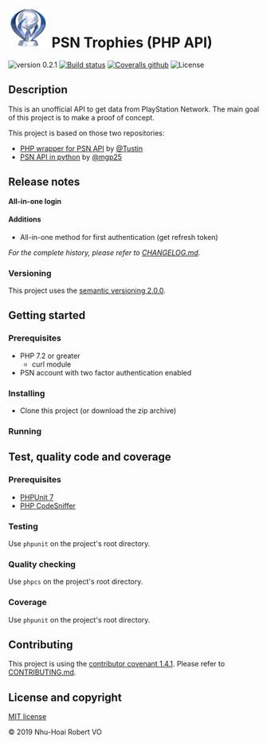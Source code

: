 # <img src="res/platinum.png" alt="" height="80" /> PSN Trophies (PHP API)

![version 0.2.1](https://img.shields.io/badge/version-0.2.1-blue.svg)
[![Build status](https://img.shields.io/travis/nhuhoai/psn-trophies.svg)](https://travis-ci.org/nhuhoai/psn-trophies)
[![Coveralls github](https://img.shields.io/coveralls/github/nhuhoai/psn-trophies.svg)](https://coveralls.io/github/nhuhoai/psn-trophies)
![License](https://img.shields.io/github/license/nhuhoai/psn-trophies.svg)

## Description

This is an unofficial API to get data from PlayStation Network. The main goal of this project is to make a proof of concept.

This project is based on those two repositories:

-   [PHP wrapper for PSN API](https://github.com/Tustin/psn-php) by [@Tustin](https://github.com/Tustin)
-   [PSN API in python](https://github.com/mgp25/psn-api) by [@mgp25](https://github.com/mgp25)

## Release notes

**All-in-one login**

#### Additions

-   All-in-one method for first authentication (get refresh token)

_For the complete history, please refer to [CHANGELOG.md](CHANGELOG.md)._

### Versioning

This project uses the [semantic versioning 2.0.0](https://semver.org/).

## Getting started

### Prerequisites

-   PHP 7.2 or greater
    -   curl module
-   PSN account with two factor authentication enabled

### Installing

-   Clone this project (or download the zip archive)

### Running

## Test, quality code and coverage

### Prerequisites

-   [PHPUnit 7](https://phpunit.de/)
-   [PHP CodeSniffer](https://github.com/squizlabs/PHP_CodeSniffer)

### Testing

Use ```phpunit``` on the project's root directory.

### Quality checking

Use ```phpcs``` on the project's root directory.

### Coverage

Use ```phpunit``` on the project's root directory.

## Contributing

This project is using the [contributor covenant 1.4.1](https://www.contributor-covenant.org/). Please refer to [CONTRIBUTING.md](CONTRIBUTING.md).

## License and copyright

[MIT license](LICENSE.md)

&copy; 2019 Nhu-Hoai Robert VO
